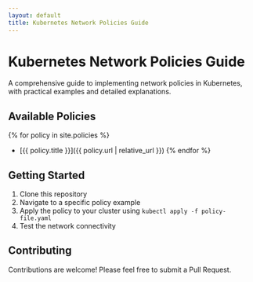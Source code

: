 ```yaml
---
layout: default
title: Kubernetes Network Policies Guide
---
```


# Kubernetes Network Policies Guide

A comprehensive guide to implementing network policies in Kubernetes, with practical examples and detailed explanations.

## Available Policies

{% for policy in site.policies %}
- [{{ policy.title }}]({{ policy.url | relative_url }})
{% endfor %}

## Getting Started

1. Clone this repository
2. Navigate to a specific policy example
3. Apply the policy to your cluster using `kubectl apply -f policy-file.yaml`
4. Test the network connectivity

## Contributing

Contributions are welcome! Please feel free to submit a Pull Request. 